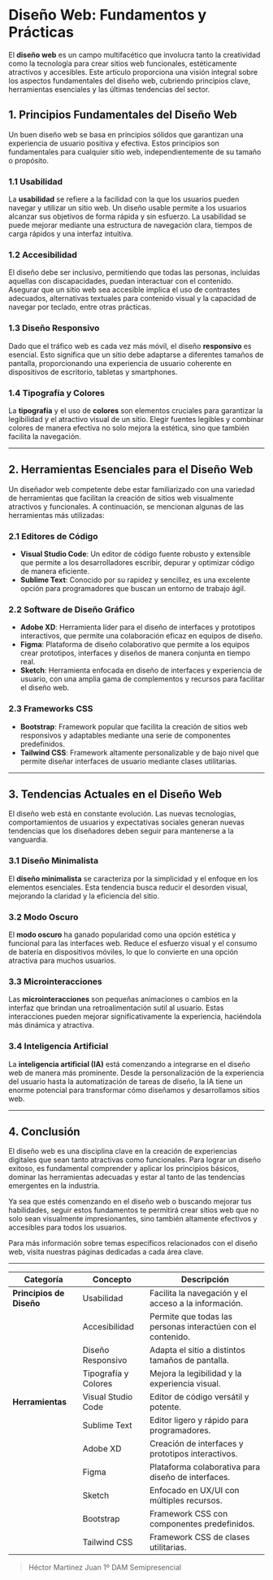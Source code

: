 # Diseño Web: Fundamentos y Prácticas

El **diseño web** es un campo multifacético que involucra tanto la creatividad como la tecnología para crear sitios web funcionales, estéticamente atractivos y accesibles. Este artículo proporciona una visión integral sobre los aspectos fundamentales del diseño web, cubriendo principios clave, herramientas esenciales y las últimas tendencias del sector.

## 1. Principios Fundamentales del Diseño Web

Un buen diseño web se basa en principios sólidos que garantizan una experiencia de usuario positiva y efectiva. Estos principios son fundamentales para cualquier sitio web, independientemente de su tamaño o propósito.

### 1.1 Usabilidad

La **usabilidad** se refiere a la facilidad con la que los usuarios pueden navegar y utilizar un sitio web. Un diseño usable permite a los usuarios alcanzar sus objetivos de forma rápida y sin esfuerzo. La usabilidad se puede mejorar mediante una estructura de navegación clara, tiempos de carga rápidos y una interfaz intuitiva.

### 1.2 Accesibilidad

El diseño debe ser inclusivo, permitiendo que todas las personas, incluidas aquellas con discapacidades, puedan interactuar con el contenido. Asegurar que un sitio web sea accesible implica el uso de contrastes adecuados, alternativas textuales para contenido visual y la capacidad de navegar por teclado, entre otras prácticas.

### 1.3 Diseño Responsivo

Dado que el tráfico web es cada vez más móvil, el diseño **responsivo** es esencial. Esto significa que un sitio debe adaptarse a diferentes tamaños de pantalla, proporcionando una experiencia de usuario coherente en dispositivos de escritorio, tabletas y smartphones.

### 1.4 Tipografía y Colores

La **tipografía** y el uso de **colores** son elementos cruciales para garantizar la legibilidad y el atractivo visual de un sitio. Elegir fuentes legibles y combinar colores de manera efectiva no solo mejora la estética, sino que también facilita la navegación.

---

## 2. Herramientas Esenciales para el Diseño Web

Un diseñador web competente debe estar familiarizado con una variedad de herramientas que facilitan la creación de sitios web visualmente atractivos y funcionales. A continuación, se mencionan algunas de las herramientas más utilizadas:

### 2.1 Editores de Código

- **Visual Studio Code**: Un editor de código fuente robusto y extensible que permite a los desarrolladores escribir, depurar y optimizar código de manera eficiente.
- **Sublime Text**: Conocido por su rapidez y sencillez, es una excelente opción para programadores que buscan un entorno de trabajo ágil.

### 2.2 Software de Diseño Gráfico

- **Adobe XD**: Herramienta líder para el diseño de interfaces y prototipos interactivos, que permite una colaboración eficaz en equipos de diseño.
- **Figma**: Plataforma de diseño colaborativo que permite a los equipos crear prototipos, interfaces y diseños de manera conjunta en tiempo real.
- **Sketch**: Herramienta enfocada en diseño de interfaces y experiencia de usuario, con una amplia gama de complementos y recursos para facilitar el diseño web.

### 2.3 Frameworks CSS

- **Bootstrap**: Framework popular que facilita la creación de sitios web responsivos y adaptables mediante una serie de componentes predefinidos.
- **Tailwind CSS**: Framework altamente personalizable y de bajo nivel que permite diseñar interfaces de usuario mediante clases utilitarias.

---

## 3. Tendencias Actuales en el Diseño Web

El diseño web está en constante evolución. Las nuevas tecnologías, comportamientos de usuarios y expectativas sociales generan nuevas tendencias que los diseñadores deben seguir para mantenerse a la vanguardia.

### 3.1 Diseño Minimalista

El **diseño minimalista** se caracteriza por la simplicidad y el enfoque en los elementos esenciales. Esta tendencia busca reducir el desorden visual, mejorando la claridad y la eficiencia del sitio.

### 3.2 Modo Oscuro

El **modo oscuro** ha ganado popularidad como una opción estética y funcional para las interfaces web. Reduce el esfuerzo visual y el consumo de batería en dispositivos móviles, lo que lo convierte en una opción atractiva para muchos usuarios.

### 3.3 Microinteracciones

Las **microinteracciones** son pequeñas animaciones o cambios en la interfaz que brindan una retroalimentación sutil al usuario. Estas interacciones pueden mejorar significativamente la experiencia, haciéndola más dinámica y atractiva.

### 3.4 Inteligencia Artificial

La **inteligencia artificial (IA)** está comenzando a integrarse en el diseño web de manera más prominente. Desde la personalización de la experiencia del usuario hasta la automatización de tareas de diseño, la IA tiene un enorme potencial para transformar cómo diseñamos y desarrollamos sitios web.

---

## 4. Conclusión

El diseño web es una disciplina clave en la creación de experiencias digitales que sean tanto atractivas como funcionales. Para lograr un diseño exitoso, es fundamental comprender y aplicar los principios básicos, dominar las herramientas adecuadas y estar al tanto de las tendencias emergentes en la industria. 

Ya sea que estés comenzando en el diseño web o buscando mejorar tus habilidades, seguir estos fundamentos te permitirá crear sitios web que no solo sean visualmente impresionantes, sino también altamente efectivos y accesibles para todos los usuarios.

Para más información sobre temas específicos relacionados con el diseño web, visita nuestras páginas dedicadas a cada área clave.

---
| **Categoría**             | **Concepto**                          | **Descripción** |
|---------------------------|--------------------------------------|----------------|
| **Principios de Diseño**  | Usabilidad                          | Facilita la navegación y el acceso a la información. |
|                           | Accesibilidad                       | Permite que todas las personas interactúen con el contenido. |
|                           | Diseño Responsivo                   | Adapta el sitio a distintos tamaños de pantalla. |
|                           | Tipografía y Colores                | Mejora la legibilidad y la experiencia visual. |
| **Herramientas**          | Visual Studio Code                  | Editor de código versátil y potente. |
|                           | Sublime Text                        | Editor ligero y rápido para programadores. |
|                           | Adobe XD                            | Creación de interfaces y prototipos interactivos. |
|                           | Figma                               | Plataforma colaborativa para diseño de interfaces. |
|                           | Sketch                              | Enfocado en UX/UI con múltiples recursos. |
|                           | Bootstrap                           | Framework CSS con componentes predefinidos. |
|                           | Tailwind CSS                        | Framework CSS de clases utilitarias. |


> Héctor Martínez Juan 1º DAM Semipresencial